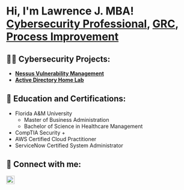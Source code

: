 <h1>Hi, I'm Lawrence J. MBA! <br/><a href="https://linkedin.com/in/lawrence-jones-mba">Cybersecurity Professional</a>, <a href="https://linkedin.com/in/lawrence-jones-mba">GRC</a>, <a href="https://linkedin.com/in/lawrence-jones-mba">Process Improvement</a></h1>

<h2>👨‍💻 Cybersecurity Projects:</h2>

- <b>[Nessus Vulnerability Management](https://github.com/LJTheAnalyst/NessusVulnerabilityLab)</b> 
- <b>[Active Directory Home Lab](https://github.com/LJTheAnalyst/ActiveDirectory)</b>


<h2> 📃 Education and Certifications:</h2>

- Florida A&M University
  -   Master of Business Administration
  -   Bachelor of Science in Healthcare Management
- CompTIA Security +
- AWS Certified Cloud Practitioner
- ServiceNow Certified System Administrator

<h2> 🤳 Connect with me:</h2>

[<img align="left" alt="JoshMadakor | LinkedIn" width="22px" src="https://cdn.jsdelivr.net/npm/simple-icons@v3/icons/linkedin.svg" />][linkedin]


[linkedin]:https://linkedin.com/in/lawrence-jones-mba

<!--
**joshmadakor1/joshmadakor1** is a ✨ _special_ ✨ repository because its `README.md` (this file) appears on your GitHub profile.

Here are some ideas to get you started:

- 🔭 I’m currently working on ...
- 🌱 I’m currently learning ...
- 👯 I’m looking to collaborate on ...
- 🤔 I’m looking for help with ...
- 💬 Ask me about ...
- 📫 How to reach me: ...
- 😄 Pronouns: ...
- ⚡ Fun fact: ...
-->

